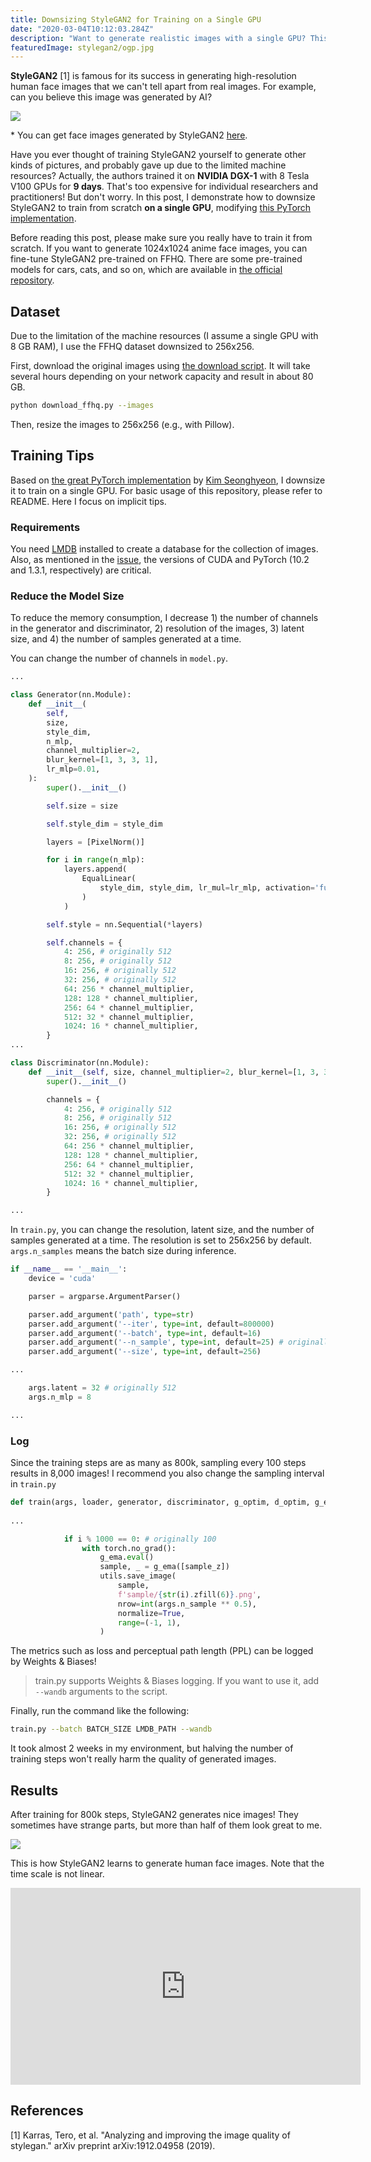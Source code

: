 ```yaml
---
title: Downsizing StyleGAN2 for Training on a Single GPU 
date: "2020-03-04T10:12:03.284Z"
description: "Want to generate realistic images with a single GPU? This post demonstrates how to downsize StyleGAN2 with slight performance degradation."
featuredImage: stylegan2/ogp.jpg
---
```

**StyleGAN2** [1] is famous for its success in generating high-resolution human face images that we can't tell apart from real images. For example, can you believe this image was generated by AI?

![](StyleGAN2.jpg)

\* You can get face images generated by StyleGAN2 [here](https://thispersondoesnotexist.com/).  

Have you ever thought of training StyleGAN2 yourself to generate other kinds of pictures, and probably gave up due to the limited machine resources? Actually, the authors trained it on **NVIDIA DGX-1** with 8 Tesla V100 GPUs for **9 days**. That's too expensive for individual researchers and practitioners! But don't worry. In this post, I demonstrate how to downsize StyleGAN2 to train from scratch **on a single GPU**, modifying [this PyTorch implementation](https://github.com/rosinality/stylegan2-pytorch).

Before reading this post, please make sure you really have to train it from scratch. If you want to generate 1024x1024 anime face images, you can fine-tune StyleGAN2 pre-trained on FFHQ. There are some pre-trained models for cars, cats, and so on, which are available in [the official repository](https://github.com/NVlabs/stylegan2).

## Dataset
Due to the limitation of the machine resources (I assume a single GPU with 8 GB RAM), I use the FFHQ dataset downsized to 256x256.  

First, download the original images using [the download script](https://github.com/NVlabs/ffhq-dataset). It will take several hours depending on your network capacity and result in about 80 GB.

```bash
python download_ffhq.py --images
```

Then, resize the images to 256x256 (e.g., with Pillow). 

## Training Tips
Based on [the great PyTorch implementation](https://github.com/rosinality/stylegan2-pytorch) by [Kim Seonghyeon](https://github.com/rosinality), I downsize it to train on a single GPU. For basic usage of this repository, please refer to README. Here I focus on implicit tips.

### Requirements
You need [LMDB](https://lmdb.readthedocs.io/en/release/) installed to create a database for the collection of images. Also, as mentioned in the [issue](https://github.com/rosinality/stylegan2-pytorch/issues/5), the versions of CUDA and PyTorch (10.2 and 1.3.1, respectively) are critical.

### Reduce the Model Size
To reduce the memory consumption, I decrease 1) the number of channels in the generator and discriminator, 2) resolution of the images, 3) latent size, and 4) the number of samples generated at a time.  

You can change the number of channels in `model.py`.

```python:title=model.py
...

class Generator(nn.Module):
    def __init__(
        self,
        size,
        style_dim,
        n_mlp,
        channel_multiplier=2,
        blur_kernel=[1, 3, 3, 1],
        lr_mlp=0.01,
    ):
        super().__init__()

        self.size = size

        self.style_dim = style_dim

        layers = [PixelNorm()]

        for i in range(n_mlp):
            layers.append(
                EqualLinear(
                    style_dim, style_dim, lr_mul=lr_mlp, activation='fused_lrelu'
                )
            )

        self.style = nn.Sequential(*layers)

        self.channels = {
            4: 256, # originally 512
            8: 256, # originally 512
            16: 256, # originally 512
            32: 256, # originally 512
            64: 256 * channel_multiplier,
            128: 128 * channel_multiplier,
            256: 64 * channel_multiplier,
            512: 32 * channel_multiplier,
            1024: 16 * channel_multiplier,
        }
...

class Discriminator(nn.Module):
    def __init__(self, size, channel_multiplier=2, blur_kernel=[1, 3, 3, 1]):
        super().__init__()

        channels = {
            4: 256, # originally 512
            8: 256, # originally 512
            16: 256, # originally 512
            32: 256, # originally 512
            64: 256 * channel_multiplier,
            128: 128 * channel_multiplier,
            256: 64 * channel_multiplier,
            512: 32 * channel_multiplier,
            1024: 16 * channel_multiplier,
        }

...
```

In `train.py`, you can change the resolution, latent size, and the number of samples generated at a time. The resolution is set to 256x256 by default. `args.n_samples` means the batch size during inference.

```python:title=train.py
if __name__ == '__main__':
    device = 'cuda'

    parser = argparse.ArgumentParser()

    parser.add_argument('path', type=str)
    parser.add_argument('--iter', type=int, default=800000)
    parser.add_argument('--batch', type=int, default=16)
    parser.add_argument('--n_sample', type=int, default=25) # originally 64
    parser.add_argument('--size', type=int, default=256)

...

    args.latent = 32 # originally 512
    args.n_mlp = 8

...
```  

### Log
Since the training steps are as many as 800k, sampling every 100 steps results in 8,000 images! I recommend you also change the sampling interval in `train.py`

```python:title=train.py
def train(args, loader, generator, discriminator, g_optim, d_optim, g_ema, device):
    
...

            if i % 1000 == 0: # originally 100
                with torch.no_grad():
                    g_ema.eval()
                    sample, _ = g_ema([sample_z])
                    utils.save_image(
                        sample,
                        f'sample/{str(i).zfill(6)}.png',
                        nrow=int(args.n_sample ** 0.5),
                        normalize=True,
                        range=(-1, 1),
                    )

```

The metrics such as loss and perceptual path length (PPL) can be logged by Weights & Biases!

> train.py supports Weights & Biases logging. If you want to use it, add `--wandb` arguments to the script.

Finally, run the command like the following:

```bash
train.py --batch BATCH_SIZE LMDB_PATH --wandb
```

It took almost 2 weeks in my environment, but halving the number of training steps won't really harm the quality of generated images.

## Results
After training for 800k steps, StyleGAN2 generates nice images! They sometimes have strange parts, but more than half of them look great to me.

![](result.jpeg)

This is how StyleGAN2 learns to generate human face images. Note that the time scale is not linear.
<iframe width="560" height="315" src="https://www.youtube.com/embed/dR3-184rff4" frameborder="0" allow="accelerometer; autoplay; encrypted-media; gyroscope; picture-in-picture" allowfullscreen></iframe>

## References
[1] Karras, Tero, et al. "Analyzing and improving the image quality of stylegan." arXiv preprint arXiv:1912.04958 (2019).